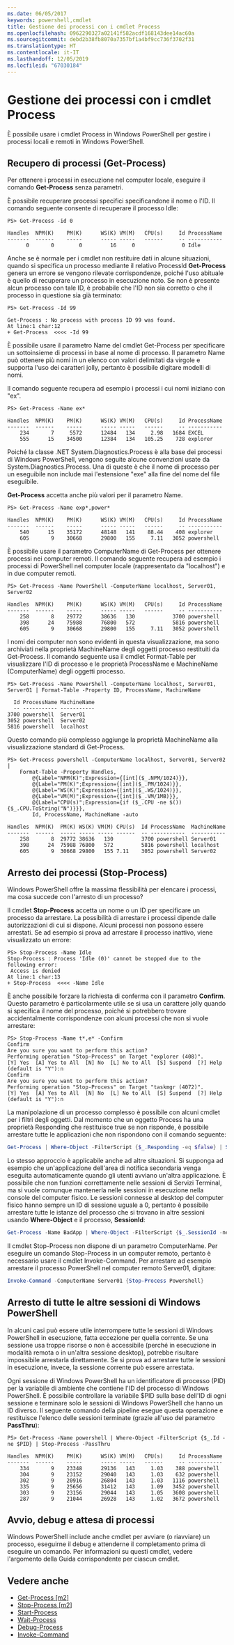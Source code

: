 ```yaml
---
ms.date: 06/05/2017
keywords: powershell,cmdlet
title: Gestione dei processi con i cmdlet Process
ms.openlocfilehash: 0962290327a02141f582acdf168143dee14ac60a
ms.sourcegitcommit: debd2b38fb8070a7357bf1a4bf9cc736f3702f31
ms.translationtype: HT
ms.contentlocale: it-IT
ms.lasthandoff: 12/05/2019
ms.locfileid: "67030184"
---
```

# <a name="managing-processes-with-process-cmdlets"></a>Gestione dei processi con i cmdlet Process

È possibile usare i cmdlet Process in Windows PowerShell per gestire i processi locali e remoti in Windows PowerShell.

## <a name="getting-processes-get-process"></a>Recupero di processi (Get-Process)

Per ottenere i processi in esecuzione nel computer locale, eseguire il comando **Get-Process** senza parametri.

È possibile recuperare processi specifici specificandone il nome o l'ID. Il comando seguente consente di recuperare il processo Idle:

```
PS> Get-Process -id 0

Handles  NPM(K)    PM(K)      WS(K) VM(M)   CPU(s)     Id ProcessName
-------  ------    -----      ----- -----   ------     -- -----------
      0       0        0         16     0               0 Idle
```

Anche se è normale per i cmdlet non restituire dati in alcune situazioni, quando si specifica un processo mediante il relativo ProcessId **Get-Process** genera un errore se vengono rilevate corrispondenze, poiché l'uso abituale è quello di recuperare un processo in esecuzione noto. Se non è presente alcun processo con tale ID, è probabile che l'ID non sia corretto o che il processo in questione sia già terminato:

```
PS> Get-Process -Id 99

Get-Process : No process with process ID 99 was found.
At line:1 char:12
+ Get-Process  <<<< -Id 99
```

È possibile usare il parametro Name del cmdlet Get-Process per specificare un sottoinsieme di processi in base al nome di processo. Il parametro Name può ottenere più nomi in un elenco con valori delimitati da virgole e supporta l'uso dei caratteri jolly, pertanto è possibile digitare modelli di nomi.

Il comando seguente recupera ad esempio i processi i cui nomi iniziano con "ex".

```
PS> Get-Process -Name ex*

Handles  NPM(K)    PM(K)      WS(K) VM(M)   CPU(s)     Id ProcessName
-------  ------    -----      ----- -----   ------     -- -----------
    234       7     5572      12484   134     2.98   1684 EXCEL
    555      15    34500      12384   134   105.25    728 explorer
```

Poiché la classe .NET System.Diagnostics.Process è alla base dei processi di Windows PowerShell, vengono seguite alcune convenzioni usate da System.Diagnostics.Process. Una di queste è che il nome di processo per un eseguibile non include mai l'estensione "exe" alla fine del nome del file eseguibile.

**Get-Process** accetta anche più valori per il parametro Name.

```
PS> Get-Process -Name exp*,power*

Handles  NPM(K)    PM(K)      WS(K) VM(M)   CPU(s)     Id ProcessName
-------  ------    -----      ----- -----   ------     -- -----------
    540      15    35172      48148   141    88.44    408 explorer
    605       9    30668      29800   155     7.11   3052 powershell
```

È possibile usare il parametro ComputerName di Get-Process per ottenere processi nei computer remoti. Il comando seguente recupera ad esempio i processi di PowerShell nel computer locale (rappresentato da "localhost") e in due computer remoti.

```
PS> Get-Process -Name PowerShell -ComputerName localhost, Server01, Server02

Handles  NPM(K)    PM(K)      WS(K) VM(M)   CPU(s)     Id ProcessName
-------  ------    -----      ----- -----   ------     -- -----------
    258       8    29772      38636   130            3700 powershell
    398      24    75988      76800   572            5816 powershell
    605       9    30668      29800   155     7.11   3052 powershell
```

I nomi dei computer non sono evidenti in questa visualizzazione, ma sono archiviati nella proprietà MachineName degli oggetti processo restituiti da Get-Process. Il comando seguente usa il cmdlet Format-Table per visualizzare l'ID di processo e le proprietà ProcessName e MachineName (ComputerName) degli oggetti processo.

```
PS> Get-Process -Name PowerShell -ComputerName localhost, Server01, Server01 | Format-Table -Property ID, ProcessName, MachineName

  Id ProcessName MachineName
  -- ----------- -----------
3700 powershell  Server01
3052 powershell  Server02
5816 powershell  localhost
```

Questo comando più complesso aggiunge la proprietà MachineName alla visualizzazione standard di Get-Process.

```
PS> Get-Process powershell -ComputerName localhost, Server01, Server02 |
    Format-Table -Property Handles,
        @{Label="NPM(K)";Expression={[int]($_.NPM/1024)}},
        @{Label="PM(K)";Expression={[int]($_.PM/1024)}},
        @{Label="WS(K)";Expression={[int]($_.WS/1024)}},
        @{Label="VM(M)";Expression={[int]($_.VM/1MB)}},
        @{Label="CPU(s)";Expression={if ($_.CPU -ne $()){$_.CPU.ToString("N")}}},
        Id, ProcessName, MachineName -auto

Handles  NPM(K)  PM(K) WS(K) VM(M) CPU(s)  Id ProcessName  MachineName
-------  ------  ----- ----- ----- ------  -- -----------  -----------
    258       8  29772 38636   130         3700 powershell Server01
    398      24  75988 76800   572         5816 powershell localhost
    605       9  30668 29800   155 7.11    3052 powershell Server02
```

## <a name="stopping-processes-stop-process"></a>Arresto dei processi (Stop-Process)

Windows PowerShell offre la massima flessibilità per elencare i processi, ma cosa succede con l'arresto di un processo?

Il cmdlet **Stop-Process** accetta un nome o un ID per specificare un processo da arrestare. La possibilità di arrestare i processi dipende dalle autorizzazioni di cui si dispone. Alcuni processi non possono essere arrestati. Se ad esempio si prova ad arrestare il processo inattivo, viene visualizzato un errore:

```
PS> Stop-Process -Name Idle
Stop-Process : Process 'Idle (0)' cannot be stopped due to the following error:
 Access is denied
At line:1 char:13
+ Stop-Process  <<<< -Name Idle
```

È anche possibile forzare la richiesta di conferma con il parametro **Confirm**. Questo parametro è particolarmente utile se si usa un carattere jolly quando si specifica il nome del processo, poiché si potrebbero trovare accidentalmente corrispondenze con alcuni processi che non si vuole arrestare:

```
PS> Stop-Process -Name t*,e* -Confirm
Confirm
Are you sure you want to perform this action?
Performing operation "Stop-Process" on Target "explorer (408)".
[Y] Yes  [A] Yes to All  [N] No  [L] No to All  [S] Suspend  [?] Help
(default is "Y"):n
Confirm
Are you sure you want to perform this action?
Performing operation "Stop-Process" on Target "taskmgr (4072)".
[Y] Yes  [A] Yes to All  [N] No  [L] No to All  [S] Suspend  [?] Help
(default is "Y"):n
```

La manipolazione di un processo complesso è possibile con alcuni cmdlet per i filtri degli oggetti. Dal momento che un oggetto Process ha una proprietà Responding che restituisce true se non risponde, è possibile arrestare tutte le applicazioni che non rispondono con il comando seguente:

```powershell
Get-Process | Where-Object -FilterScript {$_.Responding -eq $false} | Stop-Process
```

Lo stesso approccio è applicabile anche ad altre situazioni. Si supponga ad esempio che un'applicazione dell'area di notifica secondaria venga eseguita automaticamente quando gli utenti avviano un'altra applicazione. È possibile che non funzioni correttamente nelle sessioni di Servizi Terminal, ma si vuole comunque mantenerla nelle sessioni in esecuzione nella console del computer fisico. Le sessioni connesse al desktop del computer fisico hanno sempre un ID di sessione uguale a 0, pertanto è possibile arrestare tutte le istanze del processo che si trovano in altre sessioni usando **Where-Object** e il processo, **SessionId**:

```powershell
Get-Process -Name BadApp | Where-Object -FilterScript {$_.SessionId -neq 0} | Stop-Process
```

Il cmdlet Stop-Process non dispone di un parametro ComputerName. Per eseguire un comando Stop-Process in un computer remoto, pertanto è necessario usare il cmdlet Invoke-Command. Per arrestare ad esempio arrestare il processo PowerShell nel computer remoto Server01, digitare:

```powershell
Invoke-Command -ComputerName Server01 {Stop-Process Powershell}
```

## <a name="stopping-all-other-windows-powershell-sessions"></a>Arresto di tutte le altre sessioni di Windows PowerShell

In alcuni casi può essere utile interrompere tutte le sessioni di Windows PowerShell in esecuzione, fatta eccezione per quella corrente. Se una sessione usa troppe risorse o non è accessibile (perché in esecuzione in modalità remota o in un'altra sessione desktop), potrebbe risultare impossibile arrestarla direttamente. Se si prova ad arrestare tutte le sessioni in esecuzione, invece, la sessione corrente può essere arrestata.

Ogni sessione di Windows PowerShell ha un identificatore di processo (PID) per la variabile di ambiente che contiene l'ID del processo di Windows PowerShell. È possibile controllare la variabile $PID sulla base dell'ID di ogni sessione e terminare solo le sessioni di Windows PowerShell che hanno un ID diverso. Il seguente comando della pipeline esegue questa operazione e restituisce l'elenco delle sessioni terminate (grazie all'uso del parametro **PassThru**):

```
PS> Get-Process -Name powershell | Where-Object -FilterScript {$_.Id -ne $PID} | Stop-Process -PassThru

Handles  NPM(K)    PM(K)      WS(K) VM(M)   CPU(s)     Id ProcessName
-------  ------    -----      ----- -----   ------     -- -----------
    334       9    23348      29136   143     1.03    388 powershell
    304       9    23152      29040   143     1.03    632 powershell
    302       9    20916      26804   143     1.03   1116 powershell
    335       9    25656      31412   143     1.09   3452 powershell
    303       9    23156      29044   143     1.05   3608 powershell
    287       9    21044      26928   143     1.02   3672 powershell
```

## <a name="starting-debugging-and-waiting-for-processes"></a>Avvio, debug e attesa di processi

Windows PowerShell include anche cmdlet per avviare (o riavviare) un processo, eseguirne il debug e attenderne il completamento prima di eseguire un comando. Per informazioni su questi cmdlet, vedere l'argomento della Guida corrispondente per ciascun cmdlet.

## <a name="see-also"></a>Vedere anche

- [Get-Process [m2]](https://technet.microsoft.com/en-us/library/27a05dbd-4b69-48a3-8d55-b295f6225f15)
- [Stop-Process [m2]](https://technet.microsoft.com/en-us/library/12454238-9881-457a-bde4-fb6cd124deec)
- [Start-Process](https://technet.microsoft.com/en-us/library/41a7e43c-9bb3-4dc2-8b0c-f6c32962e72c)
- [Wait-Process](https://technet.microsoft.com/en-us/library/9222af7a-789d-4a09-aa90-09d7c256c799)
- [Debug-Process](https://technet.microsoft.com/en-us/library/eea1dace-3913-4dbd-b659-5a94a610eee1)
- [Invoke-Command](https://technet.microsoft.com/en-us/library/22fd98ba-1874-492e-95a5-c069467b8462)
